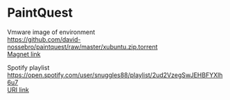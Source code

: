 # PaintQuest

Vmware image of environment<br />
https://github.com/david-nossebro/paintquest/raw/master/xubuntu.zip.torrent <br />
[Magnet link](magnet:?xt=urn:btih:C1DF98A2BD017D61C4F5833C2209D0BF764138FB&dn=xubuntu.zip&tr=udp%3a%2f%2ftracker.openbittorrent.com%3a80%2fannounce&tr=udp%3a%2f%2ftracker.opentrackr.org%3a1337%2fannounce&ws=https%3a%2f%2fdocs.google.com%2fuc%3fexport%3ddownload%26confirm%3dDu7V%26id%3d0BzMKFQAMC0S2VTEzNkFabm45WXc)

Spotify playlist<br />
https://open.spotify.com/user/snuggles88/playlist/2ud2VzegSwJEHBFYXlh6u7 <br />
[URI link](spotify:user:snuggles88:playlist:2ud2VzegSwJEHBFYXlh6u7)

